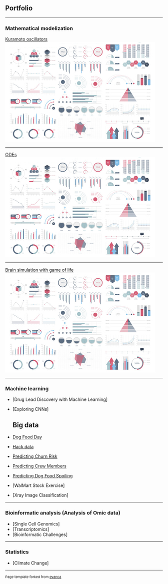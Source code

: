 ## Portfolio

---

### Mathematical modelization 

[Kuramoto oscillators](/sample_page)
<img src="images/dummy_thumbnail.jpg?raw=true"/>

---
[ODEs](/pdf/sample_presentation.pdf)
<img src="images/dummy_thumbnail.jpg?raw=true"/>

---
[Brain simulation with game of life](http://example.com/)
<img src="images/dummy_thumbnail.jpg?raw=true"/>

---

### Machine learning

- [Drug Lead Discovery with Machine Learning]
- [Exploring CNNs]

  ## Big data 

- [Dog Food Day](http://example.com/)
- [Hack data](http://example.com/)
- [Predicting Churn Risk](http://example.com/)
- [Predicting Crew Members](http://example.com/)
- [Predicting Dog Food Spoiling](http://example.com/)
- [WalMart Stock Exercise]
- [Xray Image Classification]


---
### Bioinformatic analysis (Analysis of Omic data)

- [Single Cell Genomics]
- [Transcriptomics]
- [Bioinformatic Challenges]

---
### Statistics

- [Climate Change]

---
<p style="font-size:11px">Page template forked from <a href="https://github.com/evanca/quick-portfolio">evanca</a></p>
<!-- Remove above link if you don't want to attibute -->
